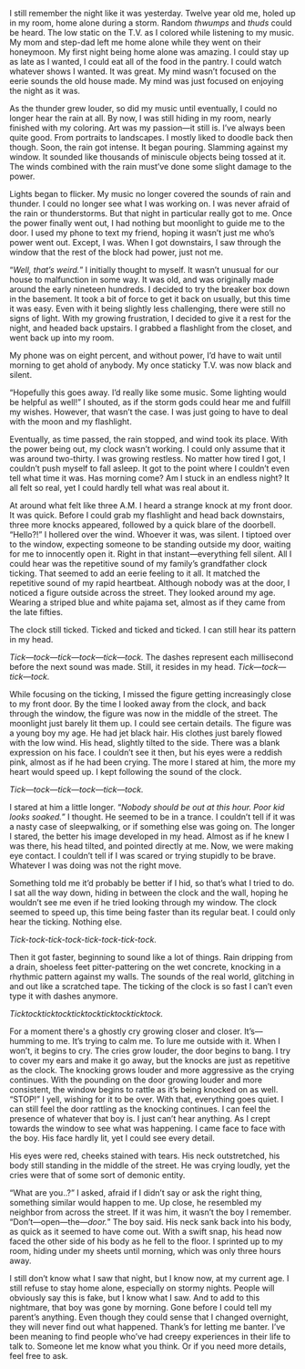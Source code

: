 I still remember the night like it was yesterday. Twelve year old me, holed up in my room, home alone during a storm. Random *thwumps* and *thuds* could be heard. The low static on the T.V. as I colored while listening to my music. My mom and step-dad left me home alone while they went on their honeymoon. My first night being home alone was amazing. I could stay up as late as I wanted, I could eat all of the food in the pantry. I could watch whatever shows I wanted. It was great. My mind wasn’t focused on the eerie sounds the old house made. My mind was just focused on enjoying the night as it was.  
  
As the thunder grew louder, so did my music until eventually, I could no longer hear the rain at all. By now, I was still hiding in my room, nearly finished with my coloring. Art was my passion—it still is. I’ve always been quite good. From portraits to landscapes. I mostly liked to doodle back then though. Soon, the rain got intense. It began pouring. Slamming against my window. It sounded like thousands of miniscule objects being tossed at it. The winds combined with the rain must’ve done some slight damage to the power.  
  
Lights began to flicker. My music no longer covered the sounds of rain and thunder. I could no longer see what I was working on. I was never afraid of the rain or thunderstorms. But that night in particular really got to me. Once the power finally went out, I had nothing but moonlight to guide me to the door. I used my phone to text my friend, hoping it wasn’t just me who’s power went out. Except, I was. When I got downstairs, I saw through the window that the rest of the block had power, just not me.   
  
“*Well, that’s weird.*” I initially thought to myself. It wasn’t unusual for our house to malfunction in some way. It was old, and was originally made around the early nineteen hundreds. I decided to try the breaker box down in the basement. It took a bit of force to get it back on usually, but this time it was easy. Even with it being slightly less challenging, there were still no signs of light. With my growing frustration, I decided to give it a rest for the night, and headed back upstairs. I grabbed a flashlight from the closet, and went back up into my room.   
  
My phone was on eight percent, and without power, I’d have to wait until morning to get ahold of anybody. My once staticky T.V. was now black and silent.   
  
“Hopefully this goes away. I’d really like some music. Some lighting would be helpful as well!” I shouted, as if the storm gods could hear me and fulfill my wishes. However, that wasn’t the case. I was just going to have to deal with the moon and my flashlight.   
  
Eventually, as time passed, the rain stopped, and wind took its place. With the power being out, my clock wasn’t working. I could only assume that it was around two-thirty. I was growing restless. No matter how tired I got, I couldn’t push myself to fall asleep. It got to the point where I couldn’t even tell what time it was. Has morning come? Am I stuck in an endless night? It all felt so real, yet I could hardly tell what was real about it.   
  
At around what felt like three A.M. I heard a strange knock at my front door. It was quick. Before I could grab my flashlight and head back downstairs, three more knocks appeared, followed by a quick blare of the doorbell. “Hello?!” I hollered over the wind. Whoever it was, was silent. I tiptoed over to the window, expecting someone to be standing outside my door, waiting for me to innocently open it. Right in that instant—everything fell silent. All I could hear was the repetitive sound of my family’s grandfather clock ticking. That seemed to add an eerie feeling to it all. It matched the repetitive sound of my rapid heartbeat. Although nobody was at the door, I noticed a figure outside across the street. They looked around my age. Wearing a striped blue and white pajama set, almost as if they came from the late fifties.   
  
The clock still ticked. Ticked and ticked and ticked. I can still hear its pattern in my head.   
  
*Tick—tock—tick—tock—tick—tock.* The dashes represent each millisecond before the next sound was made. Still, it resides in my head. *Tick—tock—tick—tock.*  
  
While focusing on the ticking, I missed the figure getting increasingly close to my front door. By the time I looked away from the clock, and back through the window, the figure was now in the middle of the street. The moonlight just barely lit them up. I could see certain details. The figure was a young boy my age. He had jet black hair. His clothes just barely flowed with the low wind. His head, slightly tilted to the side. There was a blank expression on his face. I couldn’t see it then, but his eyes were a reddish pink, almost as if he had been crying. The more I stared at him, the more my heart would speed up. I kept following the sound of the clock.  
  
*Tick—tock—tick—tock—tick—tock.*   
  
I stared at him a little longer. “*Nobody should be out at this hour. Poor kid looks soaked.*” I thought. He seemed to be in a trance. I couldn’t tell if it was a nasty case of sleepwalking, or if something else was going on. The longer I stared, the better his image developed in my head. Almost as if he knew I was there, his head tilted, and pointed directly at me. Now, we were making eye contact. I couldn’t tell if I was scared or trying stupidly to be brave. Whatever I was doing was not the right move.   
  
  
Something told me it’d probably be better if I hid, so that’s what I tried to do. I sat all the way down, hiding in between the clock and the wall, hoping he wouldn’t see me even if he tried looking through my window. The clock seemed to speed up, this time being faster than its regular beat. I could only hear the ticking. Nothing else.  
  
*Tick-tock-tick-tock-tick-tock-tick-tock.*   
  
Then it got faster, beginning to sound like a lot of things. Rain dripping from a drain, shoeless feet pitter-pattering on the wet concrete, knocking in a rhythmic pattern against my walls. The sounds of the real world, glitching in and out like a scratched tape. The ticking of the clock is so fast I can’t even type it with dashes anymore.  
  
*Ticktockticktockticktockticktockticktock.*   
  
For a moment there's a ghostly cry growing closer and closer. It’s—humming to me. It’s trying to calm me. To lure me outside with it. When I won’t, it begins to cry. The cries grow louder, the door begins to bang. I try to cover my ears and make it go away, but the knocks are just as repetitive as the clock. The knocking grows louder and more aggressive as the crying continues. With the pounding on the door growing louder and more consistent, the window begins to rattle as it’s being knocked on as well. “STOP!” I yell, wishing for it to be over. With that, everything goes quiet. I can still feel the door rattling as the knocking continues. I can feel the presence of whatever that boy is. I just can’t hear anything. As I crept towards the window to see what was happening. I came face to face with the boy. His face hardly lit, yet I could see every detail.  
  
His eyes were red, cheeks stained with tears. His neck outstretched, his body still standing in the middle of the street. He was crying loudly, yet the cries were that of some sort of demonic entity.   
  
“What are you..?” I asked, afraid if I didn’t say or ask the right thing, something similar would happen to me. Up close, he resembled my neighbor from across the street. If it was him, it wasn’t the boy I remember. “Don’t—open—the—*door.*” The boy said. His neck sank back into his body, as quick as it seemed to have come out. With a swift snap, his head now faced the other side of  his body as he fell to the floor. I sprinted up to my room, hiding under my sheets until morning, which was only three hours away.   
  
I still don’t know what I saw that night, but I know now, at my current age. I still refuse to stay home alone, especially on stormy nights. People will obviously say this is fake, but I know what I saw. And to add to this nightmare, that boy was gone by morning. Gone before I could tell my parent’s anything. Even though they could sense that I changed overnight, they will never find out what happened. Thank’s for letting me banter. I’ve been meaning to find people who’ve had creepy experiences in their life to talk to. Someone let me know what you think. Or if you need more details, feel free to ask.